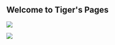 ## Welcome to Tiger's Pages

![](https://mail.mbc.edu.mo/T2/pic/tiggerfamily.jpg)

![](https://th.bing.com/th/id/OIP.YNKrNXIL1OIPPNbPNaSH5AHaHa?pid=ImgDet&rs=1)
